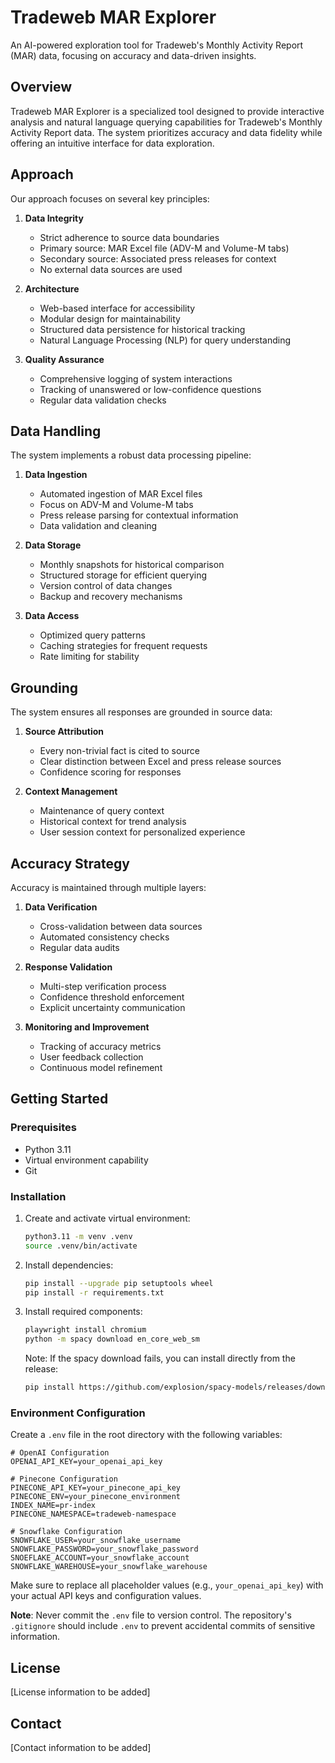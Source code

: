 # Tradeweb MAR Explorer

An AI-powered exploration tool for Tradeweb's Monthly Activity Report (MAR) data, focusing on accuracy and data-driven insights.

## Overview

Tradeweb MAR Explorer is a specialized tool designed to provide interactive analysis and natural language querying capabilities for Tradeweb's Monthly Activity Report data. The system prioritizes accuracy and data fidelity while offering an intuitive interface for data exploration.

## Approach

Our approach focuses on several key principles:

1. **Data Integrity**

   - Strict adherence to source data boundaries
   - Primary source: MAR Excel file (ADV-M and Volume-M tabs)
   - Secondary source: Associated press releases for context
   - No external data sources are used

2. **Architecture**

   - Web-based interface for accessibility
   - Modular design for maintainability
   - Structured data persistence for historical tracking
   - Natural Language Processing (NLP) for query understanding

3. **Quality Assurance**
   - Comprehensive logging of system interactions
   - Tracking of unanswered or low-confidence questions
   - Regular data validation checks

## Data Handling

The system implements a robust data processing pipeline:

1. **Data Ingestion**

   - Automated ingestion of MAR Excel files
   - Focus on ADV-M and Volume-M tabs
   - Press release parsing for contextual information
   - Data validation and cleaning

2. **Data Storage**

   - Monthly snapshots for historical comparison
   - Structured storage for efficient querying
   - Version control of data changes
   - Backup and recovery mechanisms

3. **Data Access**
   - Optimized query patterns
   - Caching strategies for frequent requests
   - Rate limiting for stability

## Grounding

The system ensures all responses are grounded in source data:

1. **Source Attribution**

   - Every non-trivial fact is cited to source
   - Clear distinction between Excel and press release sources
   - Confidence scoring for responses

2. **Context Management**
   - Maintenance of query context
   - Historical context for trend analysis
   - User session context for personalized experience

## Accuracy Strategy

Accuracy is maintained through multiple layers:

1. **Data Verification**

   - Cross-validation between data sources
   - Automated consistency checks
   - Regular data audits

2. **Response Validation**

   - Multi-step verification process
   - Confidence threshold enforcement
   - Explicit uncertainty communication

3. **Monitoring and Improvement**
   - Tracking of accuracy metrics
   - User feedback collection
   - Continuous model refinement

## Getting Started

### Prerequisites

- Python 3.11
- Virtual environment capability
- Git

### Installation

1. Create and activate virtual environment:

   ```bash
   python3.11 -m venv .venv
   source .venv/bin/activate
   ```

2. Install dependencies:

   ```bash
   pip install --upgrade pip setuptools wheel
   pip install -r requirements.txt
   ```

3. Install required components:

   ```bash
   playwright install chromium
   python -m spacy download en_core_web_sm
   ```

   Note: If the spacy download fails, you can install directly from the release:

   ```bash
   pip install https://github.com/explosion/spacy-models/releases/download/en_core_web_sm-3.7.1/en_core_web_sm-3.7.1.tar.gz
   ```

### Environment Configuration

Create a `.env` file in the root directory with the following variables:

```env
# OpenAI Configuration
OPENAI_API_KEY=your_openai_api_key

# Pinecone Configuration
PINECONE_API_KEY=your_pinecone_api_key
PINECONE_ENV=your_pinecone_environment
INDEX_NAME=pr-index
PINECONE_NAMESPACE=tradeweb-namespace

# Snowflake Configuration
SNOWFLAKE_USER=your_snowflake_username
SNOWFLAKE_PASSWORD=your_snowflake_password
SNOEFLAKE_ACCOUNT=your_snowflake_account
SNOWFLAKE_WAREHOUSE=your_snowflake_warehouse
```

Make sure to replace all placeholder values (e.g., `your_openai_api_key`) with your actual API keys and configuration values.

**Note**: Never commit the `.env` file to version control. The repository's `.gitignore` should include `.env` to prevent accidental commits of sensitive information.

## License

[License information to be added]

## Contact

[Contact information to be added]
